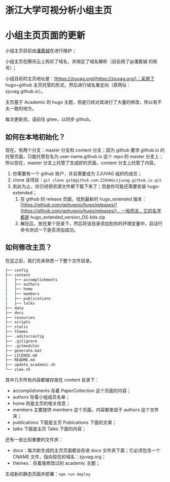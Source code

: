 # 浙江大学可视分析小组主页

<!-- [国内镜像](http://zjuvag.gitee.io/) | [国际镜像](http://zjuvag.org/) -->

# 小组主页页面的更新

小组主页目前由[潘嘉铖](https://github.com/JackieAnxis/)在进行维护；

小组主页在腾讯云上购买了域名，并绑定了域名解析（目前用了@潘嘉铖 的账号）；

小组目前的主页地址是：[https://zjuvag.org](https://zjuvag.org/)；采用了 hugo+github 主页托管的形式，然后进行域名重定向（原网址：zjuvag.github.io）。

主页基于 Academic 的 hugo 主题，但是已经对其进行了大量的修改，所以有不太一致的地方。

每次更新完，请前往 gitee，以同步 github。

## 如何在本地初始化？

现在，有两个分支：master 分支和 content 分支；因为 github 要求 github.io 的托管页面，只能托管在名为 user-name.github.io 这个 repo 的 master 分支上；所以现在，master 分支上托管了生成好的页面，content 分支上托管了内容。<br />

1. 你需要有一个 github 账户，并且需要成为 ZJUVAG 组织的成员；
2. clone 该项目：`git clone git@github.com:ZJUVAG/zjuvag.github.io.git`
3. 到此为止，你已经把资源文件都下载下来了；但是你可能还需要安装 hugo-extended；
   1. 在 github 的 release 页面，找到最新的 hugo_extended 版本：[https://github.com/gohugoio/hugo/releases/](https://github.com/gohugoio/hugo/releases/)，一般而言，它的名字都是 hugo_extended_version_OS-bits.zip
   2. 解压后，放在某个目录下，然后将该目录添加到你的环境变量中，启动行命令测试一下是否添加成功。

## 如何修改主页？

在这之前，我们先来熟悉一下整个文件目录。

```bash
├── config
├── content
│   ├── accomplishments
│   ├── authors
│   ├── home
|   ├── members
|   ├── publications
|   ├── talks
├── data
├── docs
├── resources
├── scripts
├── static
├── themes
├── .editorconfig
├── .gitignore
├── .gitmodules
├── generate.bat
├── LICENSE.md
├── README.md
├── update_academic.sh
└── view.sh
```

其中几乎所有内容都被存放在 content 目录下：

- accomplishments 存着 PaperCollection 这个页面的内容；
- authors 存着小组成员名单；
- home 则是主页的相关信息；
- members 主要提供 members 这个页面，内容都来自于 authors 这个文件夹；
- publications 下面是主页 Publications 下面的文章；
- talks 下面是主页 Talks 下面的内容；

还有一些比较重要的文件夹：

- docs：每次新生成的主页页面都会存进 docs 文件夹下面；它必须包含一个 CNAME 文件，指向现在的域名：zjuvag.org；
- themes：存着我修改过的 academic 主题；

生成新的静态页面并部署：`npm run deploy`

